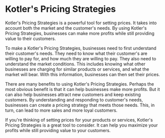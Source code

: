 # Kotler's Pricing Strategies



Kotler's Pricing Strategies is a powerful tool for setting prices. It takes into account both the market and the customer's needs. By using Kotler's Pricing Strategies, businesses can make more profits while still providing value to their customers.

To make a Kotler's Pricing Strategies, businesses need to first understand their customer's needs. They need to know what their customer's are willing to pay for, and how much they are willing to pay. They also need to understand the market conditions. This includes knowing what other businesses are charging for similar products or services, and what the market will bear. With this information, businesses can then set their prices.

There are many benefits to using Kotler's Pricing Strategies. Perhaps the most obvious benefit is that it can help businesses make more profits. But it can also help businesses attract new customers and keep existing customers. By understanding and responding to customer's needs, businesses can create a pricing strategy that meets those needs. This, in turn, can lead to more sales and more loyal customers.

If you're thinking of setting prices for your products or services, Kotler's Pricing Strategies is a great tool to consider. It can help you maximize your profits while still providing value to your customers.